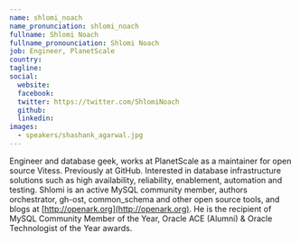 ```yaml
---
name: shlomi_noach
name_pronunciation: shlomi_noach
fullname: Shlomi Noach
fullname_pronounciation: Shlomi Noach
job: Engineer, PlanetScale
country: 
tagline: 
social:
  website: 
  facebook:
  twitter: https://twitter.com/ShlomiNoach
  github: 
  linkedin: 
images:
  - speakers/shashank_agarwal.jpg
---
```


Engineer and database geek, works at PlanetScale as a maintainer for open source Vitess. Previously at GitHub.
Interested in database infrastructure solutions such as high availability, reliability, enablement, automation and testing. Shlomi is an active MySQL community member, authors orchestrator, gh-ost, common_schema and other open source tools, and blogs at [http://openark.org](http://openark.org). He is the recipient of MySQL Community Member of the Year, Oracle ACE (Alumni) & Oracle Technologist of the Year awards.